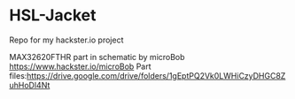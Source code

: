 # HSL-Jacket
Repo for my hackster.io project

MAX32620FTHR part in schematic by microBob
https://www.hackster.io/microBob
Part files:https://drive.google.com/drive/folders/1gEptPQ2Vk0LWHiCzyDHGC8ZuhHoDl4Nt
